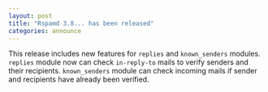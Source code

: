 ```yaml
---
layout: post
title: "Rspamd 3.8... has been released"
categories: announce
---
```


This release includes new features for `replies` and `known_senders` modules. `replies` module now can check `in-reply-to` mails to verify senders and their recipients. `known_senders` module can check incoming mails if sender and recipients have already been verified. 
